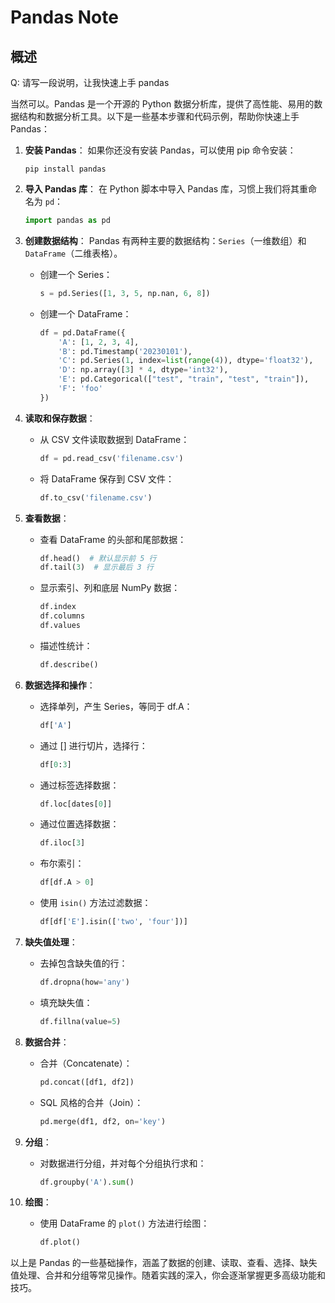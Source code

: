 # Pandas Note


## 概述
Q: 请写一段说明，让我快速上手 pandas

当然可以。Pandas 是一个开源的 Python 数据分析库，提供了高性能、易用的数据结构和数据分析工具。以下是一些基本步骤和代码示例，帮助你快速上手 Pandas：

1. **安装 Pandas**：
   如果你还没有安装 Pandas，可以使用 pip 命令安装：
   ```
   pip install pandas
   ```

2. **导入 Pandas 库**：
   在 Python 脚本中导入 Pandas 库，习惯上我们将其重命名为 `pd`：
   ```python
   import pandas as pd
   ```

3. **创建数据结构**：
   Pandas 有两种主要的数据结构：`Series`（一维数组）和 `DataFrame`（二维表格）。

   - 创建一个 Series：
     ```python
     s = pd.Series([1, 3, 5, np.nan, 6, 8])
     ```

   - 创建一个 DataFrame：
     ```python
     df = pd.DataFrame({
         'A': [1, 2, 3, 4],
         'B': pd.Timestamp('20230101'),
         'C': pd.Series(1, index=list(range(4)), dtype='float32'),
         'D': np.array([3] * 4, dtype='int32'),
         'E': pd.Categorical(["test", "train", "test", "train"]),
         'F': 'foo'
     })
     ```

4. **读取和保存数据**：
   - 从 CSV 文件读取数据到 DataFrame：
     ```python
     df = pd.read_csv('filename.csv')
     ```

   - 将 DataFrame 保存到 CSV 文件：
     ```python
     df.to_csv('filename.csv')
     ```

5. **查看数据**：
   - 查看 DataFrame 的头部和尾部数据：
     ```python
     df.head()  # 默认显示前 5 行
     df.tail(3)  # 显示最后 3 行
     ```

   - 显示索引、列和底层 NumPy 数据：
     ```python
     df.index
     df.columns
     df.values
     ```

   - 描述性统计：
     ```python
     df.describe()
     ```

6. **数据选择和操作**：
   - 选择单列，产生 Series，等同于 df.A：
     ```python
     df['A']
     ```

   - 通过 [] 进行切片，选择行：
     ```python
     df[0:3]
     ```

   - 通过标签选择数据：
     ```python
     df.loc[dates[0]]
     ```

   - 通过位置选择数据：
     ```python
     df.iloc[3]
     ```

   - 布尔索引：
     ```python
     df[df.A > 0]
     ```

   - 使用 `isin()` 方法过滤数据：
     ```python
     df[df['E'].isin(['two', 'four'])]
     ```

7. **缺失值处理**：
   - 去掉包含缺失值的行：
     ```python
     df.dropna(how='any')
     ```

   - 填充缺失值：
     ```python
     df.fillna(value=5)
     ```

8. **数据合并**：
   - 合并（Concatenate）：
     ```python
     pd.concat([df1, df2])
     ```

   - SQL 风格的合并（Join）：
     ```python
     pd.merge(df1, df2, on='key')
     ```

9. **分组**：
   - 对数据进行分组，并对每个分组执行求和：
     ```python
     df.groupby('A').sum()
     ```

10. **绘图**：
    - 使用 DataFrame 的 `plot()` 方法进行绘图：
      ```python
      df.plot()
      ```

以上是 Pandas 的一些基础操作，涵盖了数据的创建、读取、查看、选择、缺失值处理、合并和分组等常见操作。随着实践的深入，你会逐渐掌握更多高级功能和技巧。
